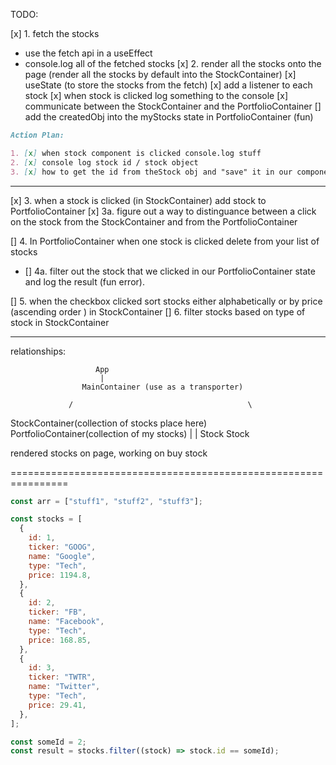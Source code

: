 TODO:

[x] 1. fetch the stocks

- use the fetch api in a useEffect
- console.log all of the fetched stocks
  [x] 2. render all the stocks onto the page (render all the stocks by default into the StockContainer)
  [x] useState (to store the stocks from the fetch)
  [x] add a listener to each stock
  [x] when stock is clicked log something to the console
  [x] communicate between the StockContainer and the PortfolioContainer
  [] add the createdObj into the myStocks state in PortfolioContainer (fun)

```md
Action Plan:

1. [x] when stock component is clicked console.log stuff
2. [x] console log stock id / stock object
3. [x] how to get the id from theStock obj and "save" it in our component.
```

---

[x] 3. when a stock is clicked (in StockContainer) add stock to PortfolioContainer
[x] 3a. figure out a way to distinguance between a click on the stock from the StockContainer and from the PortfolioContainer

[] 4. In PortfolioContainer when one stock is clicked delete from your list of stocks

- [] 4a. filter out the stock that we clicked in our PortfolioContainer state and log the result (fun error).

[] 5. when the checkbox clicked sort stocks either alphabetically or by price (ascending order ) in StockContainer
[] 6. filter stocks based on type of stock in StockContainer

---

relationships:

                       App
                        |
                    MainContainer (use as a transporter)

                 /                                       \

StockContainer(collection of stocks place here) PortfolioContainer(collection of my stocks)
| |
Stock Stock

rendered stocks on page, working on buy stock

================================================================

```js
const arr = ["stuff1", "stuff2", "stuff3"];
```

```js
const stocks = [
  {
    id: 1,
    ticker: "GOOG",
    name: "Google",
    type: "Tech",
    price: 1194.8,
  },
  {
    id: 2,
    ticker: "FB",
    name: "Facebook",
    type: "Tech",
    price: 168.85,
  },
  {
    id: 3,
    ticker: "TWTR",
    name: "Twitter",
    type: "Tech",
    price: 29.41,
  },
];

const someId = 2;
const result = stocks.filter((stock) => stock.id == someId);
```
